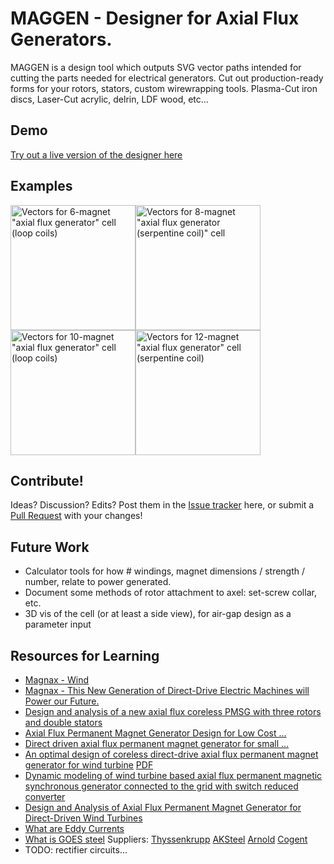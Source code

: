 # MAGGEN - Designer for Axial Flux Generators.
MAGGEN is a design tool which outputs SVG vector paths intended for cutting the parts needed for electrical generators.
Cut out production-ready forms for your rotors, stators, custom wirewrapping tools.  Plasma-Cut iron discs, Laser-Cut acrylic, delrin, LDF wood, etc...

## Demo
[Try out a live version of the designer here](http://htmlpreview.github.io/?https://raw.githubusercontent.com/subatomicglue/maggen/master/index.html)

## Examples
<img alt='Vectors for 6-magnet "axial flux generator" cell (loop coils)' title='Vectors for 6-magnet "axial flux generator" cell (loop coils)' src="examples/6loops.svg" width='200px'><img alt='Vectors for 8-magnet "axial flux generator (serpentine coil)" cell' title='Vectors for 8-magnet "axial flux generator (serpentine coil)" cell' src="examples/8serpentine.svg" width='200px'><img alt='Vectors for 10-magnet "axial flux generator" cell (loop coils)' title='Vectors for 10-magnet "axial flux generator (loop coils)" cell' src="examples/10loops.svg" width='200px'><img alt='Vectors for 12-magnet "axial flux generator" cell (serpentine coil)' title='Vectors for 12-magnet "axial flux generator" cell (serpentine coil)' src="examples/12serpentine.svg" width='200px'>

## Contribute!
Ideas?  Discussion?  Edits?
Post them in the [Issue tracker](https://github.com/subatomicglue/maggen/issues) here, or submit a [Pull Request](https://github.com/subatomicglue/maggen/pulls) with your changes!

## Future Work

* Calculator tools for how # windings, magnet dimensions / strength / number, relate to power generated.
* Document some methods of rotor attachment to axel: set-screw collar, etc.
* 3D vis of the cell (or at least a side view), for air-gap design as a parameter input

## Resources for Learning

* [Magnax - Wind](https://www.magnax.com/wind)
* [Magnax - This New Generation of Direct-Drive Electric Machines will Power our Future.](https://www.magnax.com/magnax-blog/axial-flux-vs-radial-flux-for-direct-drive-generators)
* [Design and analysis of a new axial flux coreless PMSG with three rotors and double stators](https://www.sciencedirect.com/science/article/pii/S2211379716302819)
* [Axial Flux Permanent Magnet Generator Design for Low Cost ...](https://we.riseup.net/assets/233731/Axial+Flux+Permanent+Magnet+Generator+Design.pdf)
* [Direct driven axial flux permanent magnet generator for small ...](https://www.researchgate.net/publication/277148719_Direct_driven_axial_flux_permanent_magnet_generator_for_small-scale_wind_power_applications)
* [An optimal design of coreless direct-drive axial flux
permanent magnet generator for wind turbine](http://iopscience.iop.org/article/10.1088/1742-6596/439/1/012039) [PDF](http://iopscience.iop.org/article/10.1088/1742-6596/439/1/012039/pdf)
* [Dynamic modeling of wind turbine based axial flux permanent magnetic synchronous generator connected to the grid with switch reduced converter](https://www.sciencedirect.com/science/article/pii/S209044791500177X)
* [Design and Analysis of Axial Flux Permanent Magnet Generator for Direct-Driven Wind Turbines](https://www.iaras.org/iaras/journals/caijps/design-and-analysis-of-axial-flux-permanent-magnet-generator-for-direct-driven-wind-turbines)
* [What are Eddy Currents](https://www.magcraft.com/blog/what-are-eddy-currents)
* [What is GOES steel](https://en.wikipedia.org/wiki/Electrical_steel) Suppliers: [Thyssenkrupp](https://www.thyssenkrupp-steel.com/en/products/electrical-steel/electrical-steel-grain-oriented/electrical-steel-grain-oriented.html) [AKSteel](https://www.aksteel.com/our-products/electrical-steel/grain-oriented-electrical-steels) [Arnold](http://www.arnoldmagnetics.com/materials/grain-oriented-electrical-steel-goes/) [Cogent](https://cogent-power.com/products/grain-oriented-electrical-steel)
* TODO: rectifier circuits...


